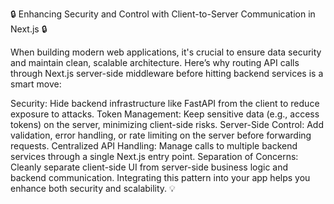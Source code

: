 🔒 Enhancing Security and Control with Client-to-Server Communication in Next.js 🔒

When building modern web applications, it's crucial to ensure data security and maintain clean, scalable architecture. Here’s why routing API calls through Next.js server-side middleware before hitting backend services is a smart move:

Security: Hide backend infrastructure like FastAPI from the client to reduce exposure to attacks.
Token Management: Keep sensitive data (e.g., access tokens) on the server, minimizing client-side risks.
Server-Side Control: Add validation, error handling, or rate limiting on the server before forwarding requests.
Centralized API Handling: Manage calls to multiple backend services through a single Next.js entry point.
Separation of Concerns: Cleanly separate client-side UI from server-side business logic and backend communication.
Integrating this pattern into your app helps you enhance both security and scalability. 💡